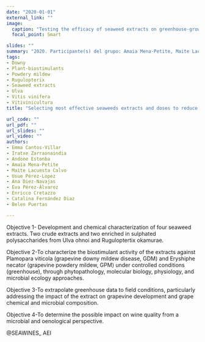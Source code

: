 ```yaml
---
date: "2020-01-01"
external_link: ""
image:
  caption: "Testing the efficacy of seaweed extracts on greenhouse-grown Vitis vinifera plants"
  focal_point: Smart

slides: ""
summary: "2020. Participante(s) del grupo: Amaia Mena-Petite, Maite Lacuesta Calvo, Usue Pérez-Lopez"
tags:
- Downy
- Plant-biostimulants
- Powdery mildew
- Rugulopterix 
- Seaweed extracts
- Ulva
- Vitis vinifera 
- Vitivinicultura
title: "Selecting most effective seaweeds extracts and doses to reduce downy and powdery mildew affection in grapevine: Effects on grapevine physiology, and grape and wine microbiota"

url_code: ""
url_pdf: ""
url_slides: ""
url_video: ""
authors: 
- Emma Cantos-Villar
- Iratxe Zarraonaindia
- Andone Estonba
- Amaia Mena-Petite
- Maite Lacuesta Calvo
- Usue Pérez-Lopez
- Ana Diez-Navajas
- Eva Pérez-Álvarez
- Enricco Cretazzo 
- Catalina Fernández Diaz 
- Belen Puertas

---
```


Objective 1- Development and chemical characterization of four seaweed extracts. Two crude extracts and two enriched in sulphated polysaccharides from Ulva ohnoi and Ruguloptertix okamurae.

Objective 2-To characterize the biostimulant activity of the extracts against Plamopara viticola (grapevine downy mildew disease, GDM) and Eryshiphe necator (grapevine powdery mildew, GPM) under controlled conditions (greenhouse), through phytopathology, molecular biology, physiology, and microbial ecology approaches.

Objective 3-To extrapolate greenhouse data to field conditions, particularly addressing the impact of the extract on grapevine development and grape chemical and microbial composition. 

Objective 4-To determine the possible impact on wine quality from a microbial and oenological perspective.

@SEAWINES_ AEI

